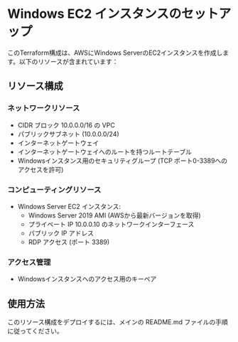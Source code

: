 # Windows EC2 インスタンスのセットアップ

このTerraform構成は、AWSにWindows ServerのEC2インスタンスを作成します。以下のリソースが含まれています：

## リソース構成

### ネットワークリソース
- CIDR ブロック 10.0.0.0/16 の VPC
- パブリックサブネット (10.0.0.0/24)
- インターネットゲートウェイ
- インターネットゲートウェイへのルートを持つルートテーブル
- Windowsインスタンス用のセキュリティグループ (TCP ポート0-3389へのアクセスを許可)

### コンピューティングリソース
- Windows Server EC2 インスタンス:
  - Windows Server 2019 AMI (AWSから最新バージョンを取得)
  - プライベート IP 10.0.0.10 のネットワークインターフェース
  - パブリック IP アドレス
  - RDP アクセス (ポート 3389)

### アクセス管理
- Windowsインスタンスへのアクセス用のキーペア

## 使用方法

このリソース構成をデプロイするには、メインの README.md ファイルの手順に従ってください。